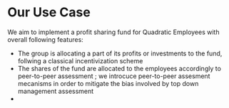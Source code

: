 # Our Use Case

We aim to implement a profit sharing fund for Quadratic Employees with overall following features:

* The group is allocating a part of its profits or investments to the fund, follwing a classical incentivization scheme
* The shares of the fund are allocated to the employees accordingly to peer-to-peer assessment ; we introcuce peer-to-peer assesment mecanisms in order to mitigate the bias involved by top down management assessment
*
